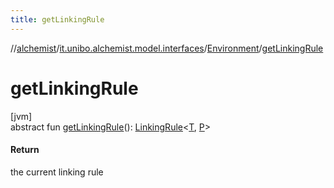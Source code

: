 ```yaml
---
title: getLinkingRule
---
```

//[alchemist](../../../index.html)/[it.unibo.alchemist.model.interfaces](../index.html)/[Environment](index.html)/[getLinkingRule](get-linking-rule.html)



# getLinkingRule



[jvm]\
abstract fun [getLinkingRule](get-linking-rule.html)(): [LinkingRule](../-linking-rule/index.html)<[T](../-node/index.html), [P](../-position2-d/index.html)>



#### Return



the current linking rule




